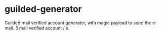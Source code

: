 # guilded-generator
Guilded mail verified account generator, with magic payload to send the e-mail. 5 mail verified account / s.
